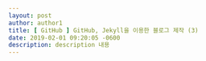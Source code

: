 ```yaml
---   
layout: post  
author: author1  
title: [ GitHub ] GitHub, Jekyll을 이용한 블로그 제작 (3)  
date: 2019-02-01 09:20:05 -0600  
description: description 내용  
---  
```

